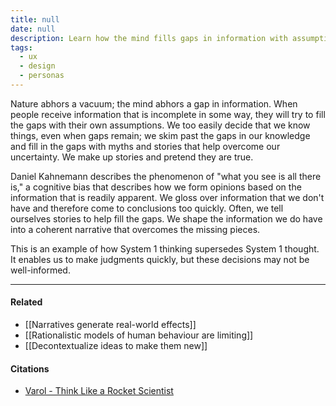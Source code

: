 ```yaml
---
title: null
date: null
description: Learn how the mind fills gaps in information with assumptions and stories, leading to quick but often inaccurate judgments due to the "what you see is all there is" bias.
tags:
  - ux
  - design
  - personas
---
```


Nature abhors a vacuum; the mind abhors a gap in information. When people receive information that is incomplete in some way, they will try to fill the gaps with their own assumptions. We too easily decide that we know things, even when gaps remain; we skim past the gaps in our knowledge and fill in the gaps with myths and stories that help overcome our uncertainty. We make up stories and pretend they are true.

Daniel Kahnemann describes the phenomenon of "what you see is all there is," a cognitive bias that describes how we form opinions based on the information that is readily apparent. We gloss over information that we don't have and therefore come to conclusions too quickly. Often, we tell ourselves stories to help fill the gaps. We shape the information we do have into a coherent narrative that overcomes the missing pieces.

This is an example of how System 1 thinking supersedes System 1 thought. It enables us to make judgments quickly, but these decisions may not be well-informed.

---

#### Related

- [[Narratives generate real-world effects]]
- [[Rationalistic models of human behaviour are limiting]]
- [[Decontextualize ideas to make them new]]

#### Citations

- [Varol - Think Like a Rocket Scientist](https://publish.obsidian.md/mobydiction/Varol+-+Think+Like+a+Rocket+Scientist)
